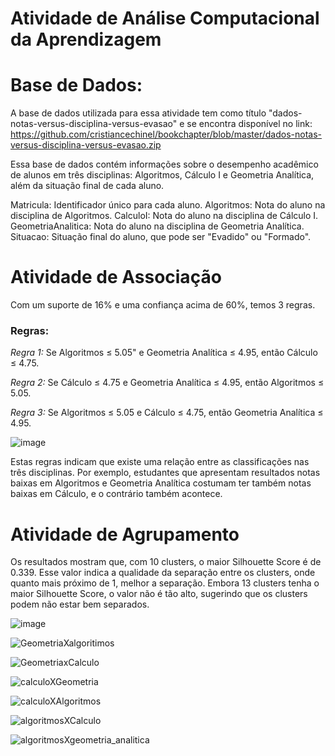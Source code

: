 # Atividade de Análise Computacional da Aprendizagem

# Base de Dados:
A base de dados utilizada para essa atividade tem como título "dados-notas-versus-disciplina-versus-evasao" e se encontra disponível no link:
https://github.com/cristiancechinel/bookchapter/blob/master/dados-notas-versus-disciplina-versus-evasao.zip

Essa base de dados contém informações sobre o desempenho acadêmico de alunos em três disciplinas: Algoritmos, Cálculo I e Geometria Analítica, além da situação final de cada aluno.

Matricula: Identificador único para cada aluno.
Algoritmos: Nota do aluno na disciplina de Algoritmos.
CalculoI: Nota do aluno na disciplina de Cálculo I.
GeometriaAnalitica: Nota do aluno na disciplina de Geometria Analítica.
Situacao: Situação final do aluno, que pode ser "Evadido" ou "Formado". 

# Atividade de Associação

Com um suporte de 16% e uma confiança acima de 60%, temos 3 regras.

### Regras:

_Regra 1:_ Se Algoritmos ≤ 5.05" e Geometria Analítica ≤ 4.95, então Cálculo ≤ 4.75.

_Regra 2:_ Se Cálculo ≤ 4.75 e Geometria Analítica ≤ 4.95, então Algoritmos ≤ 5.05.

_Regra 3:_ Se Algoritmos ≤ 5.05 e Cálculo ≤ 4.75, então Geometria Analítica ≤ 4.95.


![image](https://github.com/user-attachments/assets/ff5ad36e-443b-4009-b3d2-60507daeab68)

Estas regras indicam que existe uma relação entre as classificações nas três disciplinas. Por exemplo, estudantes que apresentam resultados notas baixas em Algoritmos e Geometria Analítica costumam ter também notas baixas em Cálculo, e o contrário também acontece.

# Atividade de Agrupamento

Os resultados mostram que, com 10 clusters, o maior Silhouette Score é de 0.339. Esse valor indica a qualidade da separação entre os clusters, onde quanto mais próximo de 1, melhor a separação. Embora 13 clusters tenha o maior Silhouette Score, o valor não é tão alto, sugerindo que os clusters podem não estar bem separados.

![image](https://github.com/user-attachments/assets/662d9bdf-5e71-4936-98c0-00f5cd9a3467)

![GeometriaXalgoritimos](https://github.com/user-attachments/assets/e814ef18-a96f-4fb5-b45a-6577139b20d0)

![GeometriaxCalculo](https://github.com/user-attachments/assets/8c968972-03c6-422b-af88-0c324494b574)

![calculoXGeometria](https://github.com/user-attachments/assets/e8c5ba1e-808f-483a-a580-f9ab043a6d32)

![calculoXAlgoritmos](https://github.com/user-attachments/assets/e5a1de14-a5d5-4c1b-812a-d3468b05948d)

![algoritmosXCalculo](https://github.com/user-attachments/assets/4b1fa1e3-1eda-4fd2-897a-8c0aece4bc10)

![algoritmosXgeometria_analitica](https://github.com/user-attachments/assets/3c98ecd2-2707-49f5-adf0-ff0f09e1d84c)




